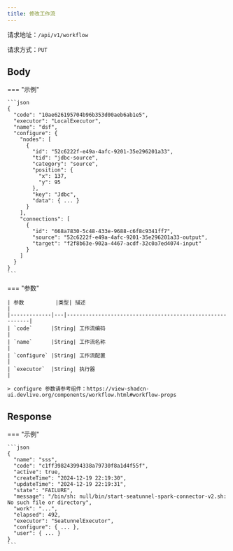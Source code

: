 ```yaml
---
title: 修改工作流
---
```


请求地址：`/api/v1/workflow`

请求方式：`PUT`

## Body

=== "示例"
    
    ```json
    {
      "code": "10ae626195704b96b353d00aeb6ab1e5",
      "executor": "LocalExecutor",
      "name": "dsf",
      "configure": {
        "nodes": [
          {
            "id": "52c6222f-e49a-4afc-9201-35e296201a33",
            "tid": "jdbc-source",
            "category": "source",
            "position": {
              "x": 137,
              "y": 95
            },
            "key": "Jdbc",
            "data": { ... }
          }
        ],
        "connections": [
          {
            "id": "668a7830-5c48-433e-9688-c6f8c9341ff7",
            "source": "52c6222f-e49a-4afc-9201-35e296201a33-output",
            "target": "f2f8b63e-902a-4467-acdf-32c0a7ed4074-input"
          }
        ]
      }
    }
    ```

=== "参数"

    | 参数          |类型| 描述                                                       |
    |-------------|---|----------------------------------------------------------|
    | `code`      |String| 工作流编码                                                    |
    | `name`      |String| 工作流名称                                                    |
    | `configure` |String| 工作流配置                                                    |
    | `executor`  |String| 执行器                                                      |

    > configure 参数请参考组件：https://view-shadcn-ui.devlive.org/components/workflow.html#workflow-props

## Response

=== "示例"

    ```json
    {
      "name": "sss",
      "code": "c1ff398243994338a79730f8a1d4f55f",
      "active": true,
      "createTime": "2024-12-19 22:19:30",
      "updateTime": "2024-12-19 22:19:31",
      "state": "FAILURE",
      "message": "/bin/sh: null/bin/start-seatunnel-spark-connector-v2.sh: No such file or directory",
      "work": "...",
      "elapsed": 492,
      "executor": "SeatunnelExecutor",
      "configure": { ... },
      "user": { ... }
    }
    ```
